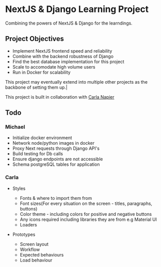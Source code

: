 # NextJS & Django Learning Project
Combining the powers of NextJS &amp; Django for the learndings.

## Project Objectives
 - Implement NextJS frontend speed and reliability
 - Combine with the backend robustness of Django
 - Find the best database implementation for this project
 - Scale to accomodate high volume users
 - Run in Docker for scalability
 
This project may eventually extend into multiple other projects as the backbone of setting them up.|

This project is built in collaboration with [Carla Napier](https://github.com/carlanapier)

## Todo
### Michael
 - Initialize docker environment
 - Network node/python images in docker
 - Proxy Next requests through Django API's
 - Build testing for Db calls 
 - Ensure django endpoints are not accessible
 - Schema postgreSQL tables for application

### Carla

- Styles
    - Fonts & where to import them from
    - Font sizes(For every situation on the screen - titles, paragraphs, buttons)
    - Color theme - including colors for positive and negative buttons
    - Any icons required including libraries they are from e.g Material UI
    - Loaders

 - Prototypes
    - Screen layout
    - Workflow
    - Expected behaviours
    - Load behaviour

